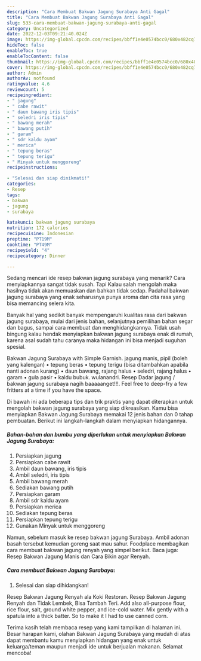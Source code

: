 ```yaml
---
description: "Cara Membuat Bakwan Jagung Surabaya Anti Gagal"
title: "Cara Membuat Bakwan Jagung Surabaya Anti Gagal"
slug: 533-cara-membuat-bakwan-jagung-surabaya-anti-gagal
category: Uncategorized
date: 2022-12-03T09:21:40.024Z
image: https://img-global.cpcdn.com/recipes/bbff1e4e0574bcc0/680x482cq70/bakwan-jagung-surabaya-foto-resep-utama.jpg
hideToc: false
enableToc: true
enableTocContent: false
thumbnail: https://img-global.cpcdn.com/recipes/bbff1e4e0574bcc0/680x482cq70/bakwan-jagung-surabaya-foto-resep-utama.jpg
cover: https://img-global.cpcdn.com/recipes/bbff1e4e0574bcc0/680x482cq70/bakwan-jagung-surabaya-foto-resep-utama.jpg
author: Admin
authorAv: notfound
ratingvalue: 4.6
reviewcount: 5
recipeingredient:
- " jagung"
- " cabe rawit"
- " daun bawang iris tipis"
- " seledri iris tipis"
- " bawang merah"
- " bawang putih"
- " garam"
- " sdr kaldu ayam"
- " merica"
- " tepung beras"
- " tepung terigu"
- " Minyak untuk menggoreng"
recipeinstructions:

- "Selesai dan siap dinikmati!"
categories:
- Resep
tags:
- bakwan
- jagung
- surabaya

katakunci: bakwan jagung surabaya 
nutrition: 172 calories
recipecuisine: Indonesian
preptime: "PT19M"
cooktime: "PT49M"
recipeyield: "4"
recipecategory: Dinner

---
```



Sedang mencari ide resep bakwan jagung surabaya yang menarik? Cara menyiapkannya sangat tidak susah. Tapi Kalau salah mengolah maka hasilnya tidak akan memuaskan dan bahkan tidak sedap. Padahal bakwan jagung surabaya yang enak seharusnya punya aroma dan cita rasa yang bisa memancing selera kita.


Banyak hal yang sedikit banyak mempengaruhi kualitas rasa dari bakwan jagung surabaya, mulai dari jenis bahan, selanjutnya pemilihan bahan segar dan bagus, sampai cara membuat dan menghidangkannya. Tidak usah bingung kalau hendak menyiapkan bakwan jagung surabaya enak di rumah, karena asal sudah tahu caranya maka hidangan ini bisa menjadi suguhan spesial.

Bakwan Jagung Surabaya with Simple Garnish. jagung manis, pipil (boleh yang kalengan) • tepung beras • tepung terigu (bisa ditambahkan apabila nanti adonan kurang) • daun bawang, rajang halus • seledri, rajang halus • garam • gula pasir • kaldu bubuk. wulanandri. Resep Dadar jagung / bakwan jagung surabaya nagih baaaaanget!!!. Feel free to deep-fry a few fritters at a time if you have the space.


Di bawah ini ada beberapa tips dan trik praktis yang dapat diterapkan untuk mengolah bakwan jagung surabaya yang siap dikreasikan. Kamu bisa menyiapkan Bakwan Jagung Surabaya memakai 12 jenis bahan dan 0 tahap pembuatan. Berikut ini langkah-langkah dalam menyiapkan hidangannya.

<!--inarticleads1-->

##### Bahan-bahan dan bumbu yang diperlukan untuk menyiapkan Bakwan Jagung Surabaya:

1. Persiapkan  jagung
1. Persiapkan  cabe rawit
1. Ambil  daun bawang, iris tipis
1. Ambil  seledri, iris tipis
1. Ambil  bawang merah
1. Sediakan  bawang putih
1. Persiapkan  garam
1. Ambil  sdr kaldu ayam
1. Persiapkan  merica
1. Sediakan  tepung beras
1. Persiapkan  tepung terigu
1. Gunakan  Minyak untuk menggoreng


Namun, sebelum masuk ke resep bakwan jagung Surabaya. Ambil adonan basah tersebut kemudian goreng saat mau sahur. Foodplace membagikan cara membuat bakwan jagung renyah yang simpel berikut. Baca juga: Resep Bakwan Jagung Manis dan Cara Bikin agar Renyah. 

<!--inarticleads2-->

##### Cara membuat Bakwan Jagung Surabaya:


1. Selesai dan siap dihidangkan!

Resep Bakwan Jagung Renyah ala Koki Restoran. Resep Bakwan Jagung Renyah dan Tidak Lembek, Bisa Tambah Teri. Add also all-purpose flour, rice flour, salt, ground white pepper, and ice-cold water. Mix gently with a spatula into a thick batter. So to make it I had to use canned corn. 

Terima kasih telah membaca resep yang kami tampilkan di halaman ini. Besar harapan kami, olahan Bakwan Jagung Surabaya yang mudah di atas dapat membantu kamu menyiapkan hidangan yang enak untuk keluarga/teman maupun menjadi ide untuk berjualan makanan. Selamat mencoba!
